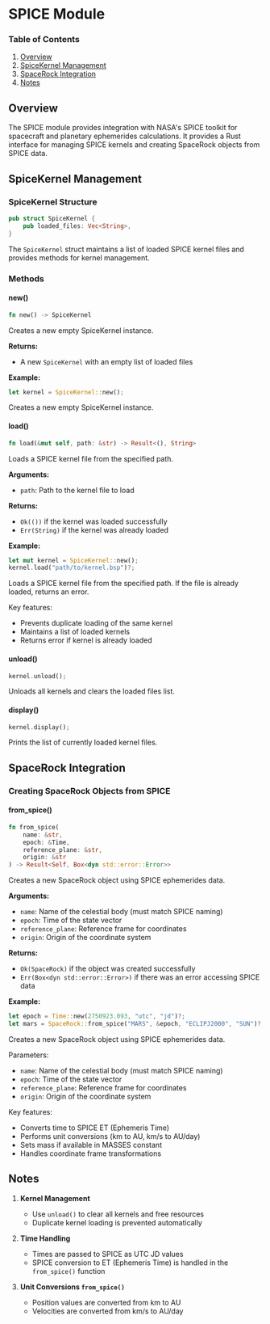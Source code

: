 # SPICE Module

### Table of Contents
1. [Overview](#overview)
2. [SpiceKernel Management](#spicekernel-management)
3. [SpaceRock Integration](#spacerock-integration)
4. [Notes](#notes)

## Overview

The SPICE module provides integration with NASA's SPICE toolkit for spacecraft and planetary ephemerides calculations. It provides a Rust interface for managing SPICE kernels and creating SpaceRock objects from SPICE data.

## SpiceKernel Management

### SpiceKernel Structure
```rust
pub struct SpiceKernel {
    pub loaded_files: Vec<String>,
}
```

The `SpiceKernel` struct maintains a list of loaded SPICE kernel files and provides methods for kernel management.

### Methods

#### new()
```rust
fn new() -> SpiceKernel
```

Creates a new empty SpiceKernel instance.

**Returns:**
- A new `SpiceKernel` with an empty list of loaded files

**Example:**
```rust
let kernel = SpiceKernel::new();
```
Creates a new empty SpiceKernel instance.

#### load()
```rust
fn load(&mut self, path: &str) -> Result<(), String>
```

Loads a SPICE kernel file from the specified path.

**Arguments:**
- `path`: Path to the kernel file to load

**Returns:**
- `Ok(())` if the kernel was loaded successfully
- `Err(String)` if the kernel was already loaded

**Example:**
```rust
let mut kernel = SpiceKernel::new();
kernel.load("path/to/kernel.bsp")?;
```
Loads a SPICE kernel file from the specified path. If the file is already loaded, returns an error.

Key features:
- Prevents duplicate loading of the same kernel
- Maintains a list of loaded kernels
- Returns error if kernel is already loaded

#### unload()
```rust
kernel.unload();
```
Unloads all kernels and clears the loaded files list.

#### display()
```rust
kernel.display();
```
Prints the list of currently loaded kernel files.

## SpaceRock Integration

### Creating SpaceRock Objects from SPICE

#### from_spice()
```rust
fn from_spice(
    name: &str,
    epoch: &Time,
    reference_plane: &str,
    origin: &str
) -> Result<Self, Box<dyn std::error::Error>>
```

Creates a new SpaceRock object using SPICE ephemerides data.

**Arguments:**
- `name`: Name of the celestial body (must match SPICE naming)
- `epoch`: Time of the state vector
- `reference_plane`: Reference frame for coordinates
- `origin`: Origin of the coordinate system

**Returns:**
- `Ok(SpaceRock)` if the object was created successfully
- `Err(Box<dyn std::error::Error>)` if there was an error accessing SPICE data

**Example:**
```rust
let epoch = Time::new(2750923.093, "utc", "jd")?;
let mars = SpaceRock::from_spice("MARS", &epoch, "ECLIPJ2000", "SUN")?;
```

Creates a new SpaceRock object using SPICE ephemerides data.

Parameters:
- `name`: Name of the celestial body (must match SPICE naming)
- `epoch`: Time of the state vector
- `reference_plane`: Reference frame for coordinates
- `origin`: Origin of the coordinate system

Key features:
- Converts time to SPICE ET (Ephemeris Time)
- Performs unit conversions (km to AU, km/s to AU/day)
- Sets mass if available in MASSES constant
- Handles coordinate frame transformations



## Notes

1. **Kernel Management**
   - Use `unload()` to clear all kernels and free resources
   - Duplicate kernel loading is prevented automatically

2. **Time Handling**
   - Times are passed to SPICE as UTC JD values
   - SPICE conversion to ET (Ephemeris Time) is handled in the `from_spice()` function

3. **Unit Conversions `from_spice()`**
   - Position values are converted from km to AU
   - Velocities are converted from km/s to AU/day